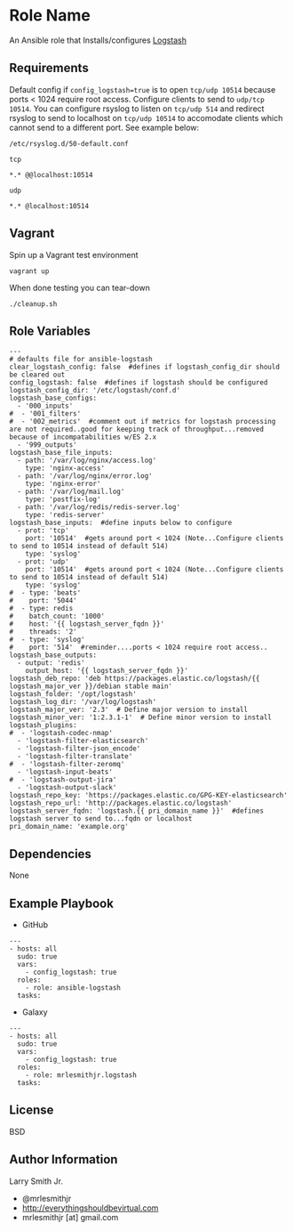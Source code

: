 Role Name
=========

An Ansible role that Installs/configures [Logstash]

Requirements
------------

Default config if `config_logstash=true` is to open `tcp/udp 10514` because
ports < 1024 require root access. Configure clients to send to `udp/tcp 10514`.
You can configure rsyslog to listen on `tcp/udp 514` and redirect rsyslog
to send to localhost on `tcp/udp 10514` to accomodate clients which cannot
send to a different port. See example below:

`/etc/rsyslog.d/50-default.conf`

`tcp`
````
*.* @@localhost:10514
````
`udp`
````
*.* @localhost:10514
````

Vagrant
-------
Spin up a Vagrant test environment  
````
vagrant up
````
When done testing you can tear-down  
````
./cleanup.sh
````

Role Variables
--------------

```
---
# defaults file for ansible-logstash
clear_logstash_config: false  #defines if logstash_config_dir should be cleared out
config_logstash: false  #defines if logstash should be configured
logstash_config_dir: '/etc/logstash/conf.d'
logstash_base_configs:
  - '000_inputs'
#  - '001_filters'
#  - '002_metrics'  #comment out if metrics for logstash processing are not required..good for keeping track of throughput...removed because of incompatabilities w/ES 2.x
  - '999_outputs'
logstash_base_file_inputs:
  - path: '/var/log/nginx/access.log'
    type: 'nginx-access'
  - path: '/var/log/nginx/error.log'
    type: 'nginx-error'
  - path: '/var/log/mail.log'
    type: 'postfix-log'
  - path: '/var/log/redis/redis-server.log'
    type: 'redis-server'
logstash_base_inputs:  #define inputs below to configure
  - prot: 'tcp'
    port: '10514'  #gets around port < 1024 (Note...Configure clients to send to 10514 instead of default 514)
    type: 'syslog'
  - prot: 'udp'
    port: '10514'  #gets around port < 1024 (Note...Configure clients to send to 10514 instead of default 514)
    type: 'syslog'
#  - type: 'beats'
#    port: '5044'
#  - type: redis
#    batch_count: '1000'
#    host: '{{ logstash_server_fqdn }}'
#    threads: '2'
#  - type: 'syslog'
#    port: '514'  #reminder....ports < 1024 require root access..
logstash_base_outputs:
  - output: 'redis'
    output_host: '{{ logstash_server_fqdn }}'
logstash_deb_repo: 'deb https://packages.elastic.co/logstash/{{ logstash_major_ver }}/debian stable main'
logstash_folder: '/opt/logstash'
logstash_log_dir: '/var/log/logstash'
logstash_major_ver: '2.3'  # Define major version to install
logstash_minor_ver: '1:2.3.1-1'  # Define minor version to install
logstash_plugins:
#  - 'logstash-codec-nmap'
  - 'logstash-filter-elasticsearch'
  - 'logstash-filter-json_encode'
  - 'logstash-filter-translate'
#  - 'logstash-filter-zeromq'
  - 'logstash-input-beats'
#  - 'logstash-output-jira'
  - 'logstash-output-slack'
logstash_repo_key: 'https://packages.elastic.co/GPG-KEY-elasticsearch'
logstash_repo_url: 'http://packages.elastic.co/logstash'
logstash_server_fqdn: 'logstash.{{ pri_domain_name }}'  #defines logstash server to send to...fqdn or localhost
pri_domain_name: 'example.org'
```

Dependencies
------------

None

Example Playbook
----------------

* GitHub
```
---
- hosts: all
  sudo: true
  vars:
    - config_logstash: true
  roles:
    - role: ansible-logstash
  tasks:
```
* Galaxy
```
---
- hosts: all
  sudo: true
  vars:
    - config_logstash: true
  roles:
    - role: mrlesmithjr.logstash
  tasks:
```

License
-------

BSD

Author Information
------------------

Larry Smith Jr.
- @mrlesmithjr
- http://everythingshouldbevirtual.com
- mrlesmithjr [at] gmail.com

[Logstash]: <https://www.elastic.co/products/logstash>
